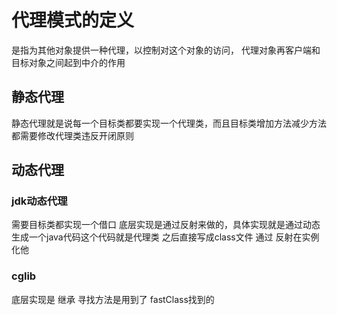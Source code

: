 # 代理模式的定义
是指为其他对象提供一种代理，以控制对这个对象的访问， 代理对象再客户端和目标对象之间起到中介的作用
## 静态代理
静态代理就是说每一个目标类都要实现一个代理类，而且目标类增加方法减少方法都需要修改代理类违反开闭原则
## 动态代理
### jdk动态代理
需要目标类都实现一个借口 底层实现是通过反射来做的，具体实现就是通过动态生成一个java代码这个代码就是代理类 之后直接写成class文件  通过 反射在实例化他
### cglib
底层实现是 继承 寻找方法是用到了  fastClass找到的